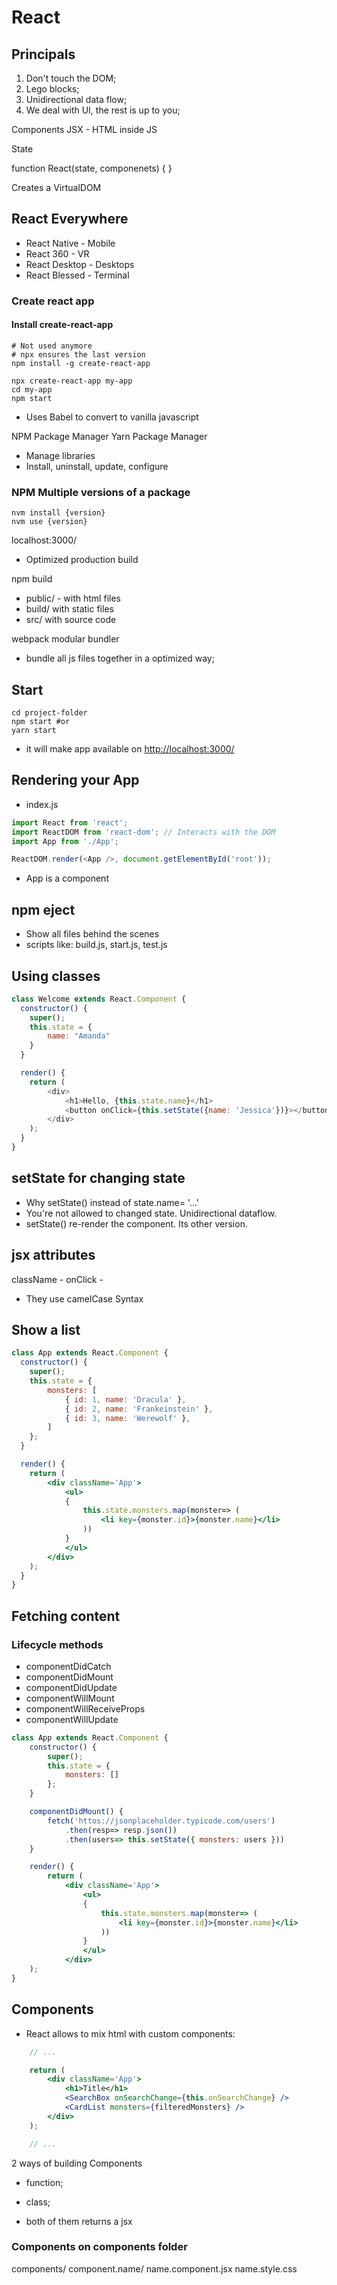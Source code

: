
# React


## Principals

1. Don't touch the DOM;
2. Lego blocks;
3. Unidirectional data flow;
4. We deal with UI, the rest is up to you;  

Components
JSX - HTML inside JS

State

function React(state, componenets) { } 

Creates a VirtualDOM

## React Everywhere
- React Native - Mobile
- React 360 - VR 
- React Desktop - Desktops
- React Blessed - Terminal


### Create react app

#### Install create-react-app

```shell
# Not used anymore
# npx ensures the last version
npm install -g create-react-app
```

```shell script
npx create-react-app my-app
cd my-app
npm start
```

- Uses Babel to convert to vanilla javascript


NPM Package Manager
Yarn Package Manager

- Manage libraries
- Install, uninstall, update, configure

### NPM Multiple versions of a package

```shell
nvm install {version}
nvm use {version}
```

localhost:3000/

- Optimized production build

npm build

- public/ - with html files
- build/ with static files
- src/ with source code

webpack modular bundler

- bundle all js files together in a optimized way;

## Start

```shell
cd project-folder
npm start #or
yarn start
```
- it will make app available on [http://localhost:3000/](http://localhost:3000/)


## Rendering your App

- index.js 

```js
import React from 'react';
import ReactDOM from 'react-dom'; // Interacts with the DOM
import App from './App';

ReactDOM.render(<App />, document.getElementById('root'));
```

- App is a component


## npm eject

- Show all files behind the scenes
- scripts like: build.js, start.js, test.js





## Using classes

```js
class Welcome extends React.Component {
  constructor() {
  	super();
  	this.state = {
  		name: "Amanda"
  	}
  }	

  render() {
    return (
    	<div>
    		<h1>Hello, {this.state.name}</h1>
			<button onClick={this.setState({name: 'Jessica'})}></button>
		</div>
	);
  }
}

```

## setState for changing state

- Why setState() instead of state.name= '...'
- You're not allowed to changed state. Unidirectional dataflow.
- setState() re-render the component. Its other version.

## jsx attributes

className - 
onClick - 

- They use camelCase Syntax

## Show a list

```jsx
class App extends React.Component {
  constructor() {
  	super();
  	this.state = {
		monsters: [
			{ id: 1, name: 'Dracula' },
			{ id: 2, name: 'Frankeinstein' },
			{ id: 3, name: 'Werewolf' },
		]  
  	};
  }	

  render() {
    return (
    	<div className='App'>
			<ul>
			{
				this.state.monsters.map(monster=> (
					<li key={monster.id}>{monster.name}</li>
				))
			}
			</ul>
		</div>
	);
  }
}
```

## Fetching content

### Lifecycle methods
- componentDidCatch
- componentDidMount
- componentDidUpdate
- componentWillMount
- componentWillReceiveProps
- componentWillUpdate

```jsx
class App extends React.Component {
	constructor() {
		super();
		this.state = {
			monsters: []  
		};
	}	

	componentDidMount() {
		fetch('httos://jsonplaceholder.typicode.com/users')
			.then(resp=> resp.json())
			.then(users=> this.setState({ monsters: users }))
	}

	render() {
		return (
			<div className='App'>
				<ul>
				{
					this.state.monsters.map(monster=> (
						<li key={monster.id}>{monster.name}</li>
					))
				}
				</ul>
			</div>
	);
}
```

## Components

- React allows to mix html with custom components:

```jsx
	// ...

	return (
		<div className='App'>
			<h1>Title</h1>
			<SearchBox onSearchChange={this.onSearchChange} />
			<CardList monsters={filteredMonsters} />	
		</div>
	);

	// ...
```

2 ways of building Components

- function;
- class;

- both of them returns a jsx

### Components on components folder

components/
	component.name/
		name.component.jsx
		name.style.css